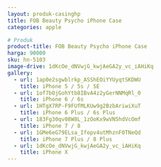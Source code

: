 ```yaml
---
layout: produk-casinghp
title: FOB Beauty Psycho iPhone Case
categories: apple

# Produk
product-title: FOB Beauty Psycho iPhone Case
harga: 90000
sku: hn-5103
image-drive: 1dKcOe_dNVwjG_kwjAeGA2y_vc_iAHiKq
gallery:
  - url: 1ap0e2sgwblrkp_ASShEOiYYUyqtSKDWU
    title: iPhone 5 / 5s / SE
  - url: 1of7bOjGohYtb8IBvA4z2yGerNNMqRl_0
    title: iPhone 6 / 6s
  - url: 1HTgX7RP-F9FUfMLKUw9g2BzbAriwiXuT
    title: iPhone 6 Plus / 6s Plus
  - url: 183Fg30qv08W8L_1zOoKx9wVN5hdVcOmf
    title: iPhone 7 / 8
  - url: 1GMe6eG79ELsa_Ifopv4utMhznF0TNeQd
    title: iPhone 7 Plus / 8 Plus
  - url: 1dKcOe_dNVwjG_kwjAeGA2y_vc_iAHiKq
    title: iPhone X
---
```


